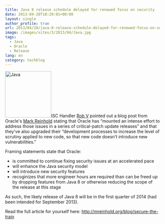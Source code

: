 ```yaml
---
title: Java 8 release schedule delayed for renewed focus on security
date: 2013-04-20T18:29:01+00:00
layout: single
author_profile: true
url: 2013/04/20/java-8-release-schedule-delayed-for-renewed-focus-on-security/
image: /images/sites/3/2013/04/Java.jpg
tags:
  - Java
  - Oracle
  - Release
lang: en
category: techblog
---
```

[<img class="alignright size-thumbnail wp-image-6470" alt="Java" src="/images/2013/04/Java-150x150.jpg" width="150" height="150" srcset="/images/sites/3/2013/04/Java-150x150.jpg 150w, /images/sites/3/2013/04/Java.jpg 300w" sizes="(max-width: 150px) 100vw, 150px" />](/images/2013/04/Java.jpg)ISC Handler [Rob V](https://isc.sans.edu/handler_list.html#rob-vandenbrink) pointed out a blog post from Oracle's [Mark Reinhold](http://mreinhold.org/blog/) stating that Oracle has &#8220;mounted an intense effort to address those issues in a series of critical-patch update releases&#8221; and that they've also upgraded their &#8220;development processes to increase the level of scrutiny applied to new code, so that new code doesn’t introduce new vulnerabilities.&#8221;

Framing statements state that Oracle:

  * is committed to continue fixing security issues at an accelerated pace
  * will enhance the Java security model
  * will introduce new security features
  * recoginizes that more engineer hours are required than can be freed up by dropping features from Java 8 or otherwise reducing the scope of the release at this stage

As such, the likely release of Java 8 will be in the first quarter of 2014 (had been intended for September 2013).

Read the full article for yourself here: <http://mreinhold.org/blog/secure-the-train>